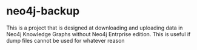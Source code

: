 # neo4j-backup
This is a project that is designed at downloading and uploading data in Neo4j Knowledge Graphs without Neo4j Entrprise edition. This is useful if dump files cannot be used for whatever reason
